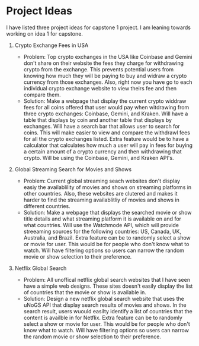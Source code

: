 # Project Ideas

I have listed three project ideas for capstone 1 project. I am leaning towards working on idea 1 for capstone.

1. Crypto Exchange Fees in USA
   - Problem: Top crypto exchanges in the USA like Coinbase and Gemini don't share on their website the fees they charge for withdrawing crypto from the exchange. This prevents potential users from knowing how much they will be paying to buy and widraw a crypto currency from those exchanges. Also, right now you have go to each individual crypto exchange website to view theirs fee and then compare them.
   - Solution: Make a webpage that display the current crypto widdraw fees for all coins offered that user would pay when witdrawing from three crypto exchanges: Coinbase, Gemini, and Kraken. Will have a table that displays by coin and another table that displays by exchanges. Will have a search bar that allows user to search for coins. This will make easier to view and compare the withdrawl fees for all the crypto exchanges listed. Extra feature would be to have a calculator that calculates how much a user will pay in fees for buying a certain amount of a crypto currency and then withdrawing that crypto. Will be using the Coinbase, Gemini, and Kraken API's.

2. Global Streaming Search for Movies and Shows
   - Problem: Current global streaming seach websites don't display easiy the availablility of movies and shows on streaming platforms in other countries. Also, these websites are clutered and makes it harder to find the streaming availablitliy of movies and shows in different countries.
   - Solution: Make a webpage that displays the searched movie or show title details and what streaming platform it is available on and for what countries. Will use the Watchmode API, which will provide streeaming sources for the following countries: US, Canada, UK, Australia, and Brazil. Extra feature can be to randomly select a show or movie for user. This would be for people who don't know what to watch. Will have filtering options so users can narrow the random movie or show selection to their preference.

3. Netflix Global Search
   - Problem: All unoffical netflix global search websites that I have seen have a simple web designs. These sites doesn't easily display the list of countries that the movie or show is available in.
   - Solution: Design a new netflix global search website that uses the uNoGS API that display search results of movies and shows. In the search result, users wuould easilty identify a list of countries that the content is availble in for Netflix. Extra feature can be to randomly select a show or movie for user. This would be for people who don't know what to watch. Will have filtering options so users can narrow the random movie or show selection to their preference.
